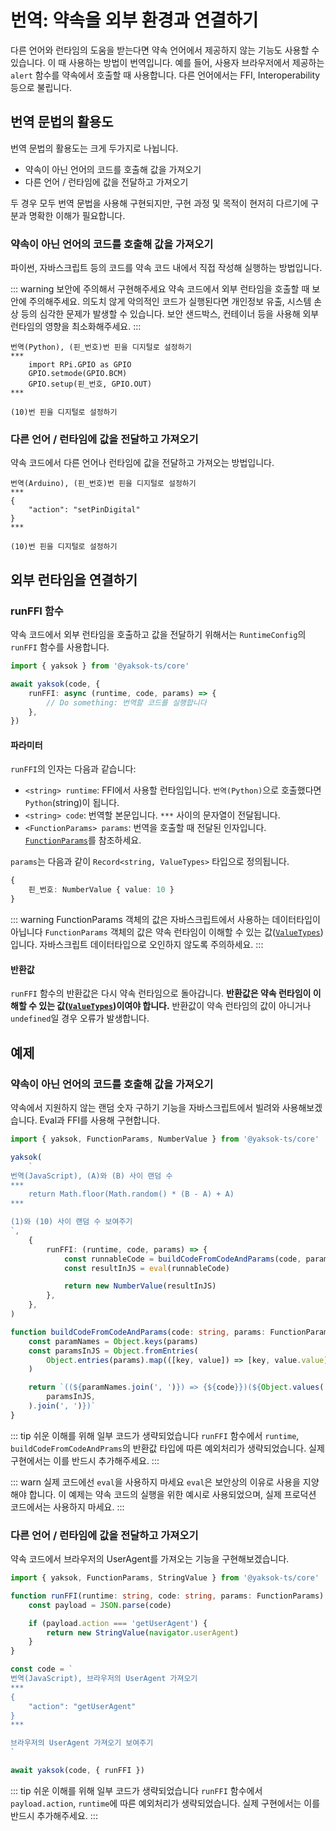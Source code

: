 # 번역: 약속을 외부 환경과 연결하기

다른 언어와 런타임의 도움을 받는다면 약속 언어에서 제공하지 않는 기능도 사용할 수 있습니다. 이 때 사용하는 방법이 번역입니다. 예를 들어, 사용자 브라우저에서 제공하는 `alert` 함수를 약속에서 호출할 때 사용합니다. 다른 언어에서는 FFI, Interoperability 등으로 불립니다.

## 번역 문법의 활용도

번역 문법의 활용도는 크게 두가지로 나뉩니다.

-   약속이 아닌 언어의 코드를 호출해 값을 가져오기
-   다른 언어 / 런타임에 값을 전달하고 가져오기

두 경우 모두 번역 문법을 사용해 구현되지만, 구현 과정 및 목적이 현저히 다르기에 구분과 명확한 이해가 필요합니다.

### 약속이 아닌 언어의 코드를 호출해 값을 가져오기

파이썬, 자바스크립트 등의 코드를 약속 코드 내에서 직접 작성해 실행하는 방법입니다.

::: warning 보안에 주의해서 구현해주세요
약속 코드에서 외부 런타임을 호출할 때 보안에 주의해주세요. 의도치 않게 악의적인 코드가 실행된다면 개인정보 유출, 시스템 손상 등의 심각한 문제가 발생할 수 있습니다. 보안 샌드박스, 컨테이너 등을 사용해 외부 런타임의 영향을 최소화해주세요.
:::

```Vyper
번역(Python), (핀_번호)번 핀을 디지털로 설정하기
***
    import RPi.GPIO as GPIO
    GPIO.setmode(GPIO.BCM)
    GPIO.setup(핀_번호, GPIO.OUT)
***

(10)번 핀을 디지털로 설정하기
```

### 다른 언어 / 런타임에 값을 전달하고 가져오기

약속 코드에서 다른 언어나 런타임에 값을 전달하고 가져오는 방법입니다.

```Vyper
번역(Arduino), (핀_번호)번 핀을 디지털로 설정하기
***
{
    "action": "setPinDigital"
}
***

(10)번 핀을 디지털로 설정하기
```

## 외부 런타임을 연결하기

### runFFI 함수

약속 코드에서 외부 런타임을 호출하고 값을 전달하기 위해서는 `RuntimeConfig`의 `runFFI` 함수를 사용합니다.

```typescript
import { yaksok } from '@yaksok-ts/core'

await yaksok(code, {
    runFFI: async (runtime, code, params) => {
        // Do something: 번역할 코드를 실행합니다
    },
})
```

#### 파라미터

`runFFI`의 인자는 다음과 같습니다:

-   `<string> runtime`: FFI에서 사용할 런타임입니다. `번역(Python)`으로 호출했다면 `Python`(string)이 됩니다.
-   `<string> code`: 번역할 본문입니다. `***` 사이의 문자열이 전달됩니다.
-   `<FunctionParams> params`: 번역을 호출할 때 전달된 인자입니다. [`FunctionParams`](/api/interfaces/FunctionParams)를 참조하세요.

`params`는 다음과 같이 `Record<string, ValueTypes>` 타입으로 정의됩니다.

```typescript
{
    핀_번호: NumberValue { value: 10 }
}
```

::: warning FunctionParams 객체의 값은 자바스크립트에서 사용하는 데이터타입이 아닙니다
`FunctionParams` 객체의 값은 약속 런타임이 이해할 수 있는 값([`ValueTypes`](/api/type-aliases/ValueTypes))입니다. 자바스크립트 데이터타입으로 오인하지 않도록 주의하세요.
:::

#### 반환값

`runFFI` 함수의 반환값은 다시 약속 런타임으로 돌아갑니다. **반환값은 약속 런타임이 이해할 수 있는 값([`ValueTypes`](/api/type-aliases/ValueTypes))이여야 합니다.** 반환값이 약속 런타임의 값이 아니거나 `undefined`일 경우 오류가 발생합니다.

## 예제

### 약속이 아닌 언어의 코드를 호출해 값을 가져오기

약속에서 지원하지 않는 랜덤 숫자 구하기 기능을 자바스크립트에서 빌려와 사용해보겠습니다. Eval과 FFI를 사용해 구현합니다.

```typescript
import { yaksok, FunctionParams, NumberValue } from '@yaksok-ts/core'

yaksok(
    `
번역(JavaScript), (A)와 (B) 사이 랜덤 수
***
    return Math.floor(Math.random() * (B - A) + A)
***

(1)와 (10) 사이 랜덤 수 보여주기
`,
    {
        runFFI: (runtime, code, params) => {
            const runnableCode = buildCodeFromCodeAndParams(code, params)
            const resultInJS = eval(runnableCode)

            return new NumberValue(resultInJS)
        },
    },
)

function buildCodeFromCodeAndParams(code: string, params: FunctionParams) {
    const paramNames = Object.keys(params)
    const paramsInJS = Object.fromEntries(
        Object.entries(params).map(([key, value]) => [key, value.value]),
    )

    return `((${paramNames.join(', ')}) => {${code}})(${Object.values(
        paramsInJS,
    ).join(', ')})`
}
```

::: tip 쉬운 이해를 위해 일부 코드가 생략되었습니다
`runFFI` 함수에서 `runtime`, `buildCodeFromCodeAndPrams`의 반환값 타입에 따른 예외처리가 생략되었습니다. 실제 구현에서는 이를 반드시 추가해주세요.
:::

::: warn 실제 코드에선 `eval`을 사용하지 마세요
`eval`은 보안상의 이유로 사용을 지양해야 합니다. 이 예제는 약속 코드의 실행을 위한 예시로 사용되었으며, 실제 프로덕션 코드에서는 사용하지 마세요.
:::

### 다른 언어 / 런타임에 값을 전달하고 가져오기

약속 코드에서 브라우저의 UserAgent를 가져오는 기능을 구현해보겠습니다.

```typescript
import { yaksok, FunctionParams, StringValue } from '@yaksok-ts/core'

function runFFI(runtime: string, code: string, params: FunctionParams) {
    const payload = JSON.parse(code)

    if (payload.action === 'getUserAgent') {
        return new StringValue(navigator.userAgent)
    }
}

const code = `
번역(JavaScript), 브라우저의 UserAgent 가져오기
***
{
    "action": "getUserAgent"
}
***

브라우저의 UserAgent 가져오기 보여주기
`

await yaksok(code, { runFFI })
```

::: tip 쉬운 이해를 위해 일부 코드가 생략되었습니다
`runFFI` 함수에서 `payload.action`, `runtime`에 따른 예외처리가 생략되었습니다. 실제 구현에서는 이를 반드시 추가해주세요.
:::
